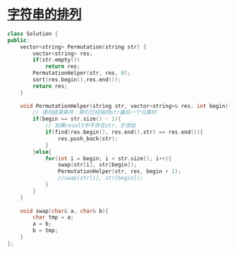 # [字符串的排列](https://www.nowcoder.com/practice/fe6b651b66ae47d7acce78ffdd9a96c7?tpId=13&tqId=11180&tPage=2&rp=2&ru=/ta/coding-interviews&qru=/ta/coding-interviews/question-ranking)

```c++
class Solution {
public:
    vector<string> Permutation(string str) {
        vector<string> res;
        if(str.empty())
            return res;
        PermutationHelper(str, res, 0);
        sort(res.begin(),res.end());
        return res;
    }
    
    void PermutationHelper(string str, vector<string>& res, int begin){
        // 递归结束条件：索引已经指向str最后一个元素时
        if(begin == str.size() - 1){
            // 如果result中不存在str，才添加
            if(find(res.begin(), res.end(),str) == res.end()){
                res.push_back(str);
            }
        }else{
            for(int i = begin; i < str.size(); i++){
                swap(str[i], str[begin]);
                PermutationHelper(str, res, begin + 1);
                //swap(str[i], str[begin]);
            }
        }
    }
    
    void swap(char& a, char& b){
        char tmp = a;
        a = b;
        b = tmp;
    }
};
```


